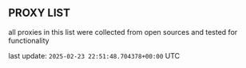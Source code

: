 ## PROXY LIST

all proxies in this list were collected from open sources and tested for functionality

last update: `2025-02-23 22:51:48.704378+00:00` UTC